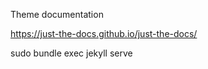 
Theme documentation

https://just-the-docs.github.io/just-the-docs/


sudo bundle exec jekyll serve

